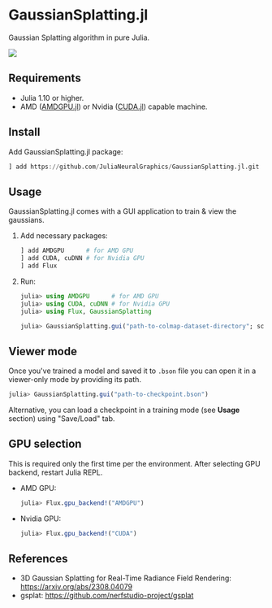 # GaussianSplatting.jl

Gaussian Splatting algorithm in pure Julia.

![](res/bicycle.gif)

## Requirements

- Julia 1.10 or higher.
- AMD ([AMDGPU.jl](https://github.com/JuliaGPU/AMDGPU.jl)) or
  Nvidia ([CUDA.jl](https://github.com/JuliaGPU/CUDA.jl)) capable machine.

## Install

Add GaussianSplatting.jl package:

```julia
] add https://github.com/JuliaNeuralGraphics/GaussianSplatting.jl.git
```

## Usage

GaussianSplatting.jl comes with a GUI application to train & view the gaussians.

1. Add necessary packages:
   ```julia
   ] add AMDGPU      # for AMD GPU
   ] add CUDA, cuDNN # for Nvidia GPU
   ] add Flux
   ```

2. Run:
   ```julia
   julia> using AMDGPU      # for AMD GPU
   julia> using CUDA, cuDNN # for Nvidia GPU
   julia> using Flux, GaussianSplatting

   julia> GaussianSplatting.gui("path-to-colmap-dataset-directory"; scale=1)
   ```

## Viewer mode

Once you've trained a model and saved it to `.bson` file you can open it
in a viewer-only mode by providing its path.

```julia
julia> GaussianSplatting.gui("path-to-checkpoint.bson")
```

Alternative, you can load a checkpoint
in a training mode (see **Usage** section) using "Save/Load" tab.

## GPU selection

This is required only the first time per the environment.
After selecting GPU backend, restart Julia REPL.

- AMD GPU:
  ```julia
  julia> Flux.gpu_backend!("AMDGPU")
  ```

- Nvidia GPU:
  ```julia
  julia> Flux.gpu_backend!("CUDA")
  ```

## References

- 3D Gaussian Splatting for Real-Time Radiance Field Rendering: <https://arxiv.org/abs/2308.04079>
- gsplat: <https://github.com/nerfstudio-project/gsplat>
